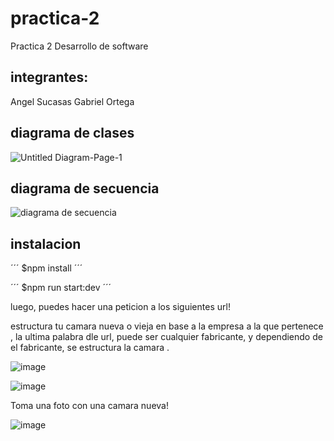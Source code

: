 # practica-2
Practica 2 Desarrollo de software

## integrantes:

Angel Sucasas
Gabriel Ortega

## diagrama de clases

![Untitled Diagram-Page-1](https://user-images.githubusercontent.com/44983658/83378752-ad43f780-a3a7-11ea-8bc6-9d736f497c94.png)

## diagrama de secuencia

![diagrama de secuencia](https://user-images.githubusercontent.com/44983658/83378910-30fde400-a3a8-11ea-9c87-6483435f5f96.png)

## instalacion 

´´´
$npm install 
´´´

´´´
$npm run start:dev
´´´

luego, puedes hacer una peticion a los siguientes url!

estructura tu camara nueva o vieja en base a la empresa a la que pertenece , la ultima palabra dle url, puede ser cualquier fabricante, y dependiendo de el fabricante, se estructura la camara .

![image](https://user-images.githubusercontent.com/44983658/83378860-1297e880-a3a8-11ea-9a72-dfe88e0fa99c.png)

![image](https://user-images.githubusercontent.com/44983658/83379250-137d4a00-a3a9-11ea-9271-fa6129281bc1.png)


Toma una foto con una camara nueva!

![image](https://user-images.githubusercontent.com/44983658/83378984-715d6200-a3a8-11ea-93f6-fa567a570e66.png)

